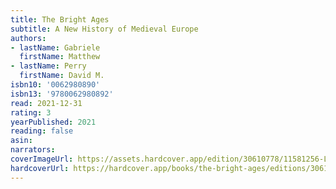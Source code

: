 ```yaml
---
title: The Bright Ages
subtitle: A New History of Medieval Europe
authors:
- lastName: Gabriele
  firstName: Matthew
- lastName: Perry
  firstName: David M.
isbn10: '0062980890'
isbn13: '9780062980892'
read: 2021-12-31
rating: 3
yearPublished: 2021
reading: false
asin:
narrators:
coverImageUrl: https://assets.hardcover.app/edition/30610778/11581256-L.jpg
hardcoverUrl: https://hardcover.app/books/the-bright-ages/editions/30610778
---
```

